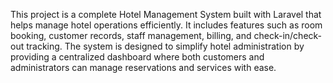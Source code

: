 This project is a complete Hotel Management System built with Laravel that helps manage hotel operations efficiently. It includes features such as room booking, customer records, staff management, billing, and check-in/check-out tracking. The system is designed to simplify hotel administration by providing a centralized dashboard where both customers and administrators can manage reservations and services with ease.